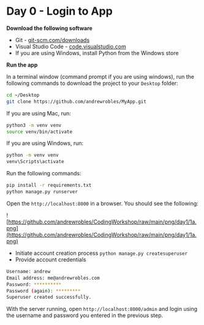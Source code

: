# Day 0 - Login to App

**Download the following software**

- Git - [git-scm.com/downloads](https://git-scm.com/downloads)
- Visual Studio Code - [code.visualstudio.com](https://code.visualstudio.com/)
- If you are using Windows, install Python from the Windows store

**Run the app**

In a terminal window (command prompt if you are using windows), run the following commands to download the project to your `Desktop` folder:

```bash
cd ~/Desktop
git clone https://github.com/andrewrobles/MyApp.git
```

If you are using Mac, run:

```bash
python3 -m venv venv
source venv/bin/activate
```

If you are using Windows, run:

```bash
python -m venv venv
venv\Scripts\activate
```

Run the following commands:

```bash
pip install -r requirements.txt
python manage.py runserver
```

Open the `http://localhost:8000` in a browser. You should see the following:

![https://github.com/andrewrobles/CodingWorkshop/raw/main/png/day1/1a.png](https://github.com/andrewrobles/CodingWorkshop/raw/main/png/day1/1a.png)

- Initiate account creation process `python manage.py createsuperuser`
- Provide account credentials

```bash
Username: andrew
Email address: me@andrewrobles.com
Password: **********
Password (again): *********
Superuser created successfully.
```

With the server running, open `http://localhost:8000/admin` and login using the username and password you entered in the previous step.